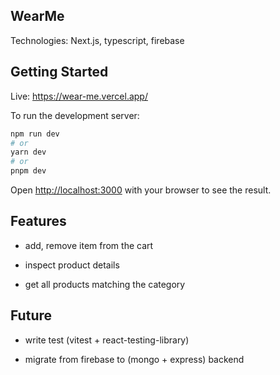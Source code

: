 ## WearMe

Technologies: Next.js, typescript, firebase

## Getting Started

Live: https://wear-me.vercel.app/

To run the development server:

```bash
npm run dev
# or
yarn dev
# or
pnpm dev
```

Open [http://localhost:3000](http://localhost:3000) with your browser to see the result.

## Features

  - add, remove item from the cart
  
  - inspect product details
  
  - get all products matching the category
  
## Future

  - write test (vitest + react-testing-library)
  
  - migrate from firebase to (mongo + express) backend
